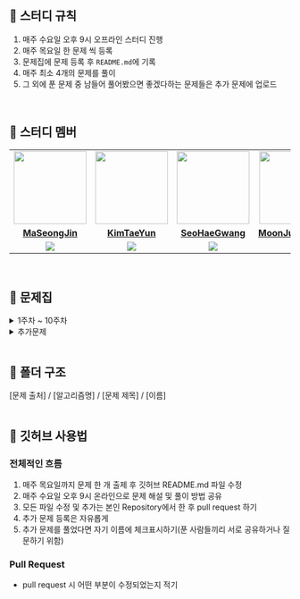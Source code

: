 ## 📘 스터디 규칙
1. 매주 수요일 오후 9시 오프라인 스터디 진행
2. 매주 목요일 한 문제 씩 등록
3. 문제집에 문제 등록 후 `README.md`에 기록
4. 매주 최소 4개의 문제를 풀이
5. 그 외에 푼 문제 중 남들어 풀어봤으면 좋겠다하는 문제들은 추가 문제에 업로드
<br>

## 📘 스터디 멤버

<table>
 <tr>
    <td align="center"><a href="https://github.com/MaSeongJin"><img src="https://avatars.githubusercontent.com/MaSeongJin" width="130px;" alt=""></a></td>
    <td align="center"><a href="https://github.com/tykim97"><img src="https://avatars.githubusercontent.com/tykim97" width="130px;" alt=""></a></td>
    <td align="center"><a href="https://github.com/hks0704"><img src="https://avatars.githubusercontent.com/hks0704" width="130px;" alt=""></a></td>
    <td align="center"><a href="https://github.com/NoRuTnT"><img src="https://avatars.githubusercontent.com/NoRuTnT" width="130px;" alt=""></a></td>
  </tr>
  <tr>
    <td align="center"><a href="https://github.com/MaSeongJin"><b>MaSeongJin</b></a></td>
    <td align="center"><a href="https://github.com/tykim97"><b>KimTaeYun</b></a></td>
    <td align="center"><a href="https://github.com/hks0704"><b>SeoHaeGwang</b></a></td>
    <td align="center"><a href="https://github.com/NoRuTnT"><b>MoonJunHyeong</b></a></td>
  </tr>
  <tr> 
    <td align="center"><img src="https://img.shields.io/badge/Java-007396.svg?&style=for-the-badge&logo=Java&logoColor=white"></td>
    <td align="center"><img src="https://img.shields.io/badge/Java-007396.svg?&style=for-the-badge&logo=Java&logoColor=white"></td>
    <td align="center"><img src="https://img.shields.io/badge/Java-007396.svg?&style=for-the-badge&logo=Java&logoColor=white"></td>
    <td align="center"><img src="https://img.shields.io/badge/Java-007396.svg?&style=for-the-badge&logo=Java&logoColor=white"></td>
  </tr> 
</table>

<br/>

## 📘 문제집
<details>
<summary>1주차 ~ 10주차</summary>
<br>
  
||날짜|출처|문제1|문제2|문제3|문제4|
|--|--|--|--|--|--|--|
|**1주차**|08.30. ~ 09.06.|백준|[연구소](https://www.acmicpc.net/problem/14502)|[행렬 제곱](https://www.acmicpc.net/problem/10830)|[직각삼각형](https://www.acmicpc.net/problem/1711)|[숨바꼭질 2](https://www.acmicpc.net/problem/12851)|
|**2주차**|09.07. ~ 09.13.|백준|[치킨 배달](https://www.acmicpc.net/problem/15686)|[너 봄에는 캡사이신이 맛있단다](https://www.acmicpc.net/problem/15824)|[가운데를 말해요](https://www.acmicpc.net/problem/1655)|[테트로미노](https://www.acmicpc.net/problem/14500)|
|**3주차**|09.14. ~ 09.20.|백준|[전깃줄](https://www.acmicpc.net/problem/2565)|[감시](https://www.acmicpc.net/problem/15683)|[캐슬 디펜스](https://www.acmicpc.net/problem/17135)|[녹색 옷 입은 애가 젤다지?](https://www.acmicpc.net/problem/4485)|

</details>

<details>
<summary>추가문제</summary>
<br>
  
|날짜|올린사람|출처|문제|마성진|김태윤|문준형|서해광|
|--|--|--|--|--|--|--|--|
|23/08/30|마성진|백준|[종이의 개수](https://www.acmicpc.net/problem/1780)|✅|✅|❌|✅|
|23/08/31|문준형|백준|[행복 유치원](https://www.acmicpc.net/problem/13164)|✅|✅|✅|✅|
|23/09/14|김태윤|백준|[게리맨더링](https://www.acmicpc.net/problem/17471)|❌|✅|❌|❌|
|23/09/14|서해광|백준|[RGB거리](https://www.acmicpc.net/problem/1149)|❌|✅|❌|❌|

</details>
<!-- ✅  ❌ -->
<br>

## 📘 폴더 구조
[문제 출처] / [알고리즘명] / [문제 제목] / [이름]
<br><br>

## 📘 깃허브 사용법
### 전체적인 흐름
1. 매주 목요일까지 문제 한 개 출제 후 깃허브 README.md 파일 수정
2. 매주 수요일 오후 9시 온라인으로 문제 해설 및 풀이 방법 공유
3. 모든 파일 수정 및 추가는 본인 Repository에서 한 후 pull request 하기
4. 추가 문제 등록은 자유롭게
5. 추가 문제를 풀었다면 자기 이름에 체크표시하기(푼 사람들끼리 서로 공유하거나 질문하기 위함)

### Pull Request
- pull request 시 어떤 부분이 수정되었는지 적기
